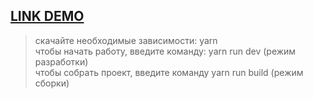  [LINK DEMO]()
---
>скачайте необходимые зависимости: yarn <br />
>чтобы начать работу, введите команду: yarn run dev (режим разработки) <br />
>чтобы собрать проект, введите команду yarn run build (режим сборки) <br />
